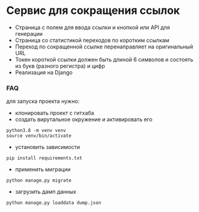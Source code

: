 
# Сервис для сокращения ссылок

 - Страница с полем для ввода ссылки и кнопкой или API для генерации
 - Страница со статистикой переходов по коротким ссылкам
 - Переход по сокращенной ссылке перенаправляет на оригинальный URL
 - Токен короткой ссылки должен быть длиной 6 символов и состоять из букв
(разного регистра) и цифр
 - Реализация на Django

### FAQ

для запуска проекта нужно:
 - клонировать проект с гитхаба
 - создать вирутальное окружение и активировать его
```
python3.8 -m venv venv
source venv/bin/activate
```
 - установить зависимости
```
pip install requirements.txt
```
 - применить миграции
```
python manage.py migrate
```
 - загрузить дамп данных
```
python manage.py loaddata dump.json
```

